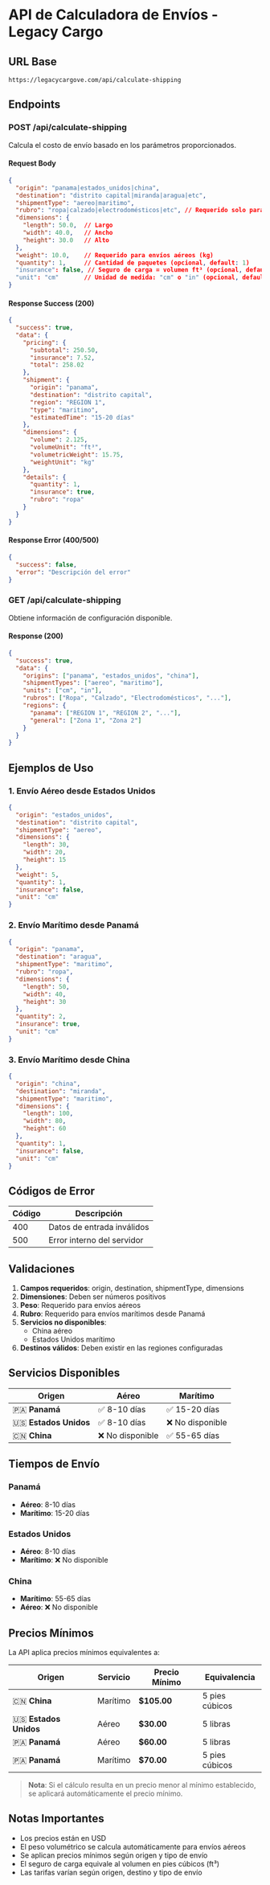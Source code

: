 # API de Calculadora de Envíos - Legacy Cargo

## URL Base
```
https://legacycargove.com/api/calculate-shipping
```

## Endpoints

### POST /api/calculate-shipping
Calcula el costo de envío basado en los parámetros proporcionados.

#### Request Body
```json
{
  "origin": "panama|estados_unidos|china",
  "destination": "distrito capital|miranda|aragua|etc",
  "shipmentType": "aereo|maritimo", 
  "rubro": "ropa|calzado|electrodomésticos|etc", // Requerido solo para Panamá marítimo
  "dimensions": {
    "length": 50.0,  // Largo
    "width": 40.0,   // Ancho  
    "height": 30.0   // Alto
  },
  "weight": 10.0,    // Requerido para envíos aéreos (kg)
  "quantity": 1,     // Cantidad de paquetes (opcional, default: 1)
  "insurance": false, // Seguro de carga = volumen ft³ (opcional, default: false)
  "unit": "cm"       // Unidad de medida: "cm" o "in" (opcional, default: "cm")
}
```

#### Response Success (200)
```json
{
  "success": true,
  "data": {
    "pricing": {
      "subtotal": 250.50,
      "insurance": 7.52,
      "total": 258.02
    },
    "shipment": {
      "origin": "panama",
      "destination": "distrito capital", 
      "region": "REGION 1",
      "type": "maritimo",
      "estimatedTime": "15-20 días"
    },
    "dimensions": {
      "volume": 2.125,
      "volumeUnit": "ft³",
      "volumetricWeight": 15.75,
      "weightUnit": "kg"
    },
    "details": {
      "quantity": 1,
      "insurance": true,
      "rubro": "ropa"
    }
  }
}
```

#### Response Error (400/500)
```json
{
  "success": false,
  "error": "Descripción del error"
}
```

### GET /api/calculate-shipping
Obtiene información de configuración disponible.

#### Response (200)
```json
{
  "success": true,
  "data": {
    "origins": ["panama", "estados_unidos", "china"],
    "shipmentTypes": ["aereo", "maritimo"],
    "units": ["cm", "in"],
    "rubros": ["Ropa", "Calzado", "Electrodomésticos", "..."],
    "regions": {
      "panama": ["REGION 1", "REGION 2", "..."],
      "general": ["Zona 1", "Zona 2"]
    }
  }
}
```

## Ejemplos de Uso

### 1. Envío Aéreo desde Estados Unidos
```json
{
  "origin": "estados_unidos",
  "destination": "distrito capital",
  "shipmentType": "aereo",
  "dimensions": {
    "length": 30,
    "width": 20, 
    "height": 15
  },
  "weight": 5,
  "quantity": 1,
  "insurance": false,
  "unit": "cm"
}
```

### 2. Envío Marítimo desde Panamá
```json
{
  "origin": "panama",
  "destination": "aragua",
  "shipmentType": "maritimo",
  "rubro": "ropa",
  "dimensions": {
    "length": 50,
    "width": 40,
    "height": 30
  },
  "quantity": 2,
  "insurance": true,
  "unit": "cm"
}
```

### 3. Envío Marítimo desde China
```json
{
  "origin": "china",
  "destination": "miranda", 
  "shipmentType": "maritimo",
  "dimensions": {
    "length": 100,
    "width": 80,
    "height": 60
  },
  "quantity": 1,
  "insurance": false,
  "unit": "cm"
}
```

## Códigos de Error

| Código | Descripción |
|--------|-------------|
| 400 | Datos de entrada inválidos |
| 500 | Error interno del servidor |

## Validaciones

1. **Campos requeridos**: origin, destination, shipmentType, dimensions
2. **Dimensiones**: Deben ser números positivos
3. **Peso**: Requerido para envíos aéreos
4. **Rubro**: Requerido para envíos marítimos desde Panamá
5. **Servicios no disponibles**:
   - China aéreo
   - Estados Unidos marítimo
6. **Destinos válidos**: Deben existir en las regiones configuradas

## Servicios Disponibles

| Origen | Aéreo | Marítimo |
|--------|-------|----------|
| 🇵🇦 **Panamá** | ✅ 8-10 días | ✅ 15-20 días |
| 🇺🇸 **Estados Unidos** | ✅ 8-10 días | ❌ No disponible |
| 🇨🇳 **China** | ❌ No disponible | ✅ 55-65 días |

## Tiempos de Envío

### Panamá
- **Aéreo**: 8-10 días
- **Marítimo**: 15-20 días

### Estados Unidos  
- **Aéreo**: 8-10 días
- **Marítimo**: ❌ No disponible

### China
- **Marítimo**: 55-65 días
- **Aéreo**: ❌ No disponible

## Precios Mínimos

La API aplica precios mínimos equivalentes a:

| Origen | Servicio | Precio Mínimo | Equivalencia |
|--------|----------|---------------|--------------|
| 🇨🇳 **China** | Marítimo | **$105.00** | 5 pies cúbicos |
| 🇺🇸 **Estados Unidos** | Aéreo | **$30.00** | 5 libras |
| 🇵🇦 **Panamá** | Aéreo | **$60.00** | 5 libras |
| 🇵🇦 **Panamá** | Marítimo | **$70.00** | 5 pies cúbicos |

> **Nota**: Si el cálculo resulta en un precio menor al mínimo establecido, se aplicará automáticamente el precio mínimo.

## Notas Importantes

- Los precios están en USD
- El peso volumétrico se calcula automáticamente para envíos aéreos
- Se aplican precios mínimos según origen y tipo de envío
- El seguro de carga equivale al volumen en pies cúbicos (ft³)
- Las tarifas varían según origen, destino y tipo de envío
